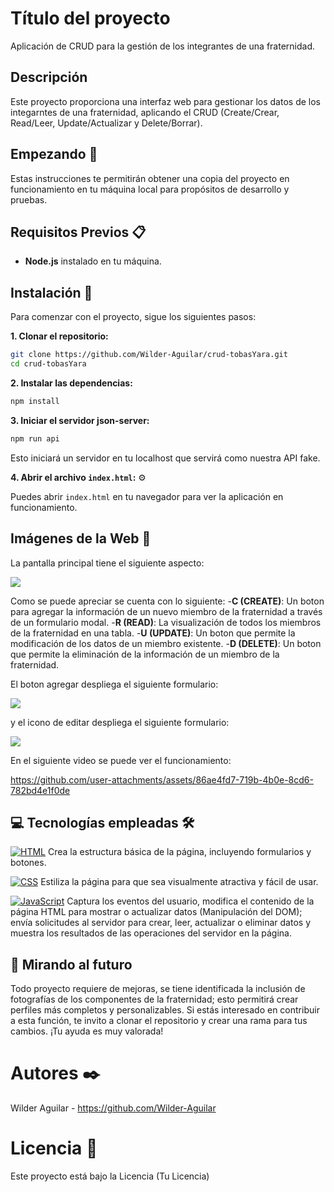 # Título del proyecto
Aplicación de CRUD para la gestión de los integrantes de una fraternidad.

## Descripción
Este proyecto proporciona una interfaz web para gestionar los datos de los integarntes de una fraternidad, aplicando el CRUD (Create/Crear, Read/Leer, Update/Actualizar y Delete/Borrar).

## Empezando 🚀
Estas instrucciones te permitirán obtener una copia del proyecto en funcionamiento en tu máquina local para propósitos de desarrollo y pruebas.

## Requisitos Previos 📋

- **Node.js** instalado en tu máquina.

## Instalación 🔧

Para comenzar con el proyecto, sigue los siguientes pasos:

**1. Clonar el repositorio:**

```bash
git clone https://github.com/Wilder-Aguilar/crud-tobasYara.git
cd crud-tobasYara
```

**2. Instalar las dependencias:**

```bash
npm install
```

**3. Iniciar el servidor json-server:**

```bash
npm run api
```

Esto iniciará un servidor en tu localhost que servirá como nuestra API fake.

**4. Abrir el archivo `index.html`:** ⚙️

Puedes abrir `index.html` en tu navegador para ver la aplicación en funcionamiento.


## Imágenes de la Web 🌅

La pantalla principal tiene el siguiente aspecto:

![](https://iili.io/djLPx2a.png)

Como se puede apreciar se cuenta con lo siguiente: 
-**C (CREATE)**: Un boton para agregar la información de un nuevo miembro de la fraternidad a través de un formulario modal.
-**R (READ)**: La visualización de todos los miembros de la fraternidad en una tabla.
-**U (UPDATE)**: Un boton que permite la modificación de los datos de un miembro existente.
-**D (DELETE)**: Un boton que permite la eliminación de la información de un miembro de la fraternidad. 

El boton agregar despliega el siguiente formulario:

![](https://iili.io/djLUkPa.png)

y el icono de editar despliega el siguiente formulario:

![](https://iili.io/djL6HDN.png)

En el siguiente video se puede ver el funcionamiento:

https://github.com/user-attachments/assets/86ae4fd7-719b-4b0e-8cd6-782bd4e1f0de


## 💻 Tecnologías empleadas 🛠️

[![HTML](https://img.shields.io/badge/HTML-orange?style=for-the-badge&logo=html5&logoColor=white&labelColor=101010)](https://developer.mozilla.org/es/docs/Web/HTML)    Crea la estructura básica de la página, incluyendo formularios y botones.
  
[![CSS](https://img.shields.io/badge/CSS-blue?style=for-the-badge&logo=css3&logoColor=white&labelColor=101010)](https://developer.mozilla.org/es/docs/Web/CSS)    Estiliza la página para que sea visualmente atractiva y fácil de usar.
  
[![JavaScript](https://img.shields.io/badge/JavaScript-yellow?style=for-the-badge&logo=javascript&logoColor=white&labelColor=101010)](https://developer.mozilla.org/es/docs/Web/JavaScript)    Captura los eventos del usuario, modifica el contenido de la página HTML para mostrar o actualizar datos (Manipulación del DOM); envía solicitudes al servidor para crear, leer, actualizar o eliminar datos y muestra los resultados de las operaciones del servidor en la página.


## 🔮 Mirando al futuro

Todo proyecto requiere de mejoras, se tiene identificada la inclusión de fotografías de los componentes de la fraternidad; esto permitirá crear perfiles más completos y personalizables. Si estás interesado en contribuir a esta función, te invito a clonar el repositorio y crear una rama para tus cambios. ¡Tu ayuda es muy valorada!

# Autores ✒️
Wilder Aguilar - https://github.com/Wilder-Aguilar

# Licencia 📄
Este proyecto está bajo la Licencia (Tu Licencia) 

